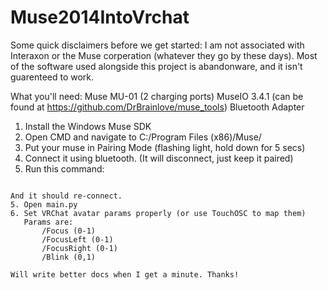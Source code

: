 # Muse2014IntoVrchat
Some quick disclaimers before we get started:
I am not associated with Interaxon or the Muse corperation (whatever they go by these days).
Most of the software used alongside this project is abandonware, and it isn't guarenteed to work.

What you'll need:
Muse MU-01 (2 charging ports)
MuseIO 3.4.1 (can be found at https://github.com/DrBrainlove/muse_tools)
Bluetooth Adapter

1. Install the Windows Muse SDK
2. Open CMD and navigate to C:/Program Files (x86)/Muse/
3. Put your muse in Pairing Mode (flashing light, hold down for 5 secs)
4. Connect it using bluetooth. (It will disconnect, just keep it paired)
5. Run this command:
   ```muse-io --device-name <DEVICE NAME> --osc osc.udp://localhost:1647 
```
And it should re-connect.
5. Open main.py
6. Set VRChat avatar params properly (or use TouchOSC to map them)
   Params are:
       /Focus (0-1)
       /FocusLeft (0-1)
       /FocusRight (0-1)
       /Blink (0,1)

Will write better docs when I get a minute. Thanks!


